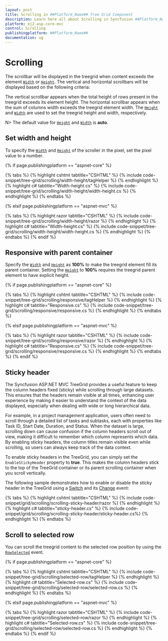 ```yaml
---
layout: post
title: Scrolling in ##Platform_Name## Tree Grid Component
description: Learn here all about Scrolling in Syncfusion ##Platform_Name## Tree Grid component of Syncfusion Essential JS 2 and more.
platform: ej2-asp-core-mvc
control: Scrolling
publishingplatform: ##Platform_Name##
documentation: ug
---
```



# Scrolling

The scrollbar will be displayed in the treegrid when content exceeds the element [`Width`](https://help.syncfusion.com/cr/cref_files/aspnetcore-js2/Syncfusion.EJ2~Syncfusion.EJ2.TreeGrid.TreeGrid~Width.html) or [`Height`](https://help.syncfusion.com/cr/cref_files/aspnetcore-js2/Syncfusion.EJ2~Syncfusion.EJ2.TreeGrid.TreeGrid~Height.html). The vertical and horizontal scrollbars will be displayed based on the following criteria:

The vertical scrollbar appears when the total height of rows present in the treegrid exceeds its element height.
The horizontal scrollbar appears when the sum of columns width exceeds the treegrid element width.
The [`Height`](https://help.syncfusion.com/cr/cref_files/aspnetcore-js2/Syncfusion.EJ2~Syncfusion.EJ2.TreeGrid.TreeGrid~Height.html) and [`Width`](https://help.syncfusion.com/cr/cref_files/aspnetcore-js2/Syncfusion.EJ2~Syncfusion.EJ2.TreeGrid.TreeGrid~Width.html) are used to set the treegrid height and width, respectively.

N> The default value for [`Height`](https://help.syncfusion.com/cr/cref_files/aspnetcore-js2/Syncfusion.EJ2~Syncfusion.EJ2.TreeGrid.TreeGrid~Height.html) and [`Width`](https://help.syncfusion.com/cr/cref_files/aspnetcore-js2/Syncfusion.EJ2~Syncfusion.EJ2.TreeGrid.TreeGrid~Width.html) is **auto**.

## Set width and height

To specify the [`Width`](https://help.syncfusion.com/cr/cref_files/aspnetcore-js2/Syncfusion.EJ2~Syncfusion.EJ2.TreeGrid.TreeGrid~Width.html) and [`Height`](https://help.syncfusion.com/cr/cref_files/aspnetcore-js2/Syncfusion.EJ2~Syncfusion.EJ2.TreeGrid.TreeGrid~Height.html) of the scroller in the pixel, set the pixel value to a number.

{% if page.publishingplatform == "aspnet-core" %}

{% tabs %}
{% highlight cshtml tabtitle="CSHTML" %}
{% include code-snippet/tree-grid/scrolling/width-height/tagHelper %}
{% endhighlight %}
{% highlight c# tabtitle="Width-height.cs" %}
{% include code-snippet/tree-grid/scrolling/width-height/width-height.cs %}
{% endhighlight %}
{% endtabs %}

{% elsif page.publishingplatform == "aspnet-mvc" %}

{% tabs %}
{% highlight razor tabtitle="CSHTML" %}
{% include code-snippet/tree-grid/scrolling/width-height/razor %}
{% endhighlight %}
{% highlight c# tabtitle="Width-height.cs" %}
{% include code-snippet/tree-grid/scrolling/width-height/width-height.cs %}
{% endhighlight %}
{% endtabs %}
{% endif %}

## Responsive with parent container

Specify the [`Width`](https://help.syncfusion.com/cr/cref_files/aspnetcore-js2/Syncfusion.EJ2~Syncfusion.EJ2.TreeGrid.TreeGrid~Width.html) and [`Height`](https://help.syncfusion.com/cr/cref_files/aspnetcore-js2/Syncfusion.EJ2~Syncfusion.EJ2.TreeGrid.TreeGrid~Height.html) as **100%** to make the treegrid element fill its parent container.
Setting the [`Height`](https://help.syncfusion.com/cr/cref_files/aspnetcore-js2/Syncfusion.EJ2~Syncfusion.EJ2.TreeGrid.TreeGrid~Height.html) to **100%** requires the treegrid parent element to have explicit height.

{% if page.publishingplatform == "aspnet-core" %}

{% tabs %}
{% highlight cshtml tabtitle="CSHTML" %}
{% include code-snippet/tree-grid/scrolling/responsive/tagHelper %}
{% endhighlight %}
{% highlight c# tabtitle="Responsive.cs" %}
{% include code-snippet/tree-grid/scrolling/responsive/responsive.cs %}
{% endhighlight %}
{% endtabs %}

{% elsif page.publishingplatform == "aspnet-mvc" %}

{% tabs %}
{% highlight razor tabtitle="CSHTML" %}
{% include code-snippet/tree-grid/scrolling/responsive/razor %}
{% endhighlight %}
{% highlight c# tabtitle="Responsive.cs" %}
{% include code-snippet/tree-grid/scrolling/responsive/responsive.cs %}
{% endhighlight %}
{% endtabs %}
{% endif %}

## Sticky header

The Syncfusion ASP.NET MVC TreeGrid provides a useful feature to keep the column headers fixed (sticky) while scrolling through large datasets. This ensures that the headers remain visible at all times, enhancing user experience by making it easier to understand the context of the data displayed, especially when dealing with wide or long hierarchical data.

For example, in a project management application, users often need to scroll through a detailed list of tasks and subtasks, each with properties like Task ID, Start Date, Duration, and Status. When the dataset is large, scrolling down can cause confusion if the column headers scroll out of view, making it difficult to remember which column represents which data. By enabling sticky headers, the column titles remain visible even while scrolling, so users can always keep track of the data context.

To enable sticky headers in the TreeGrid, you can simply set the `EnableStickyHeader` property to **true**. This makes the column headers stick to the top of the TreeGrid container or its parent scrolling container when you scroll vertically.

The following sample demonstrates how to enable or disable the sticky header in the TreeGrid using a [Switch](https://ej2.syncfusion.com/aspnetmvc/documentation/switch/getting-started) and its [Change](https://help.syncfusion.com/cr/aspnetmvc-js2/Syncfusion.EJ2.Buttons.Switch.html#Syncfusion_EJ2_Buttons_Switch_Change) event:

{% tabs %}
{% highlight cshtml tabtitle="CSHTML" %}
{% include code-snippet/grid/scrolling/scrolling-sticky-header/razor %}
{% endhighlight %}
{% highlight c# tabtitle="sticky-header.cs" %}
{% include code-snippet/grid/scrolling/scrolling-sticky-header/sticky-header.cs%}
{% endhighlight %}
{% endtabs %}

## Scroll to selected row

You can scroll the treegrid content to the selected row position by using the [`RowSelected`](https://help.syncfusion.com/cr/cref_files/aspnetcore-js2/Syncfusion.EJ2~Syncfusion.EJ2.TreeGrid.TreeGrid~RowSelected.html) event.

{% if page.publishingplatform == "aspnet-core" %}

{% tabs %}
{% highlight cshtml tabtitle="CSHTML" %}
{% include code-snippet/tree-grid/scrolling/selected-row/tagHelper %}
{% endhighlight %}
{% highlight c# tabtitle="Selected-row.cs" %}
{% include code-snippet/tree-grid/scrolling/selected-row/selected-row.cs %}
{% endhighlight %}
{% endtabs %}

{% elsif page.publishingplatform == "aspnet-mvc" %}

{% tabs %}
{% highlight razor tabtitle="CSHTML" %}
{% include code-snippet/tree-grid/scrolling/selected-row/razor %}
{% endhighlight %}
{% highlight c# tabtitle="Selected-row.cs" %}
{% include code-snippet/tree-grid/scrolling/selected-row/selected-row.cs %}
{% endhighlight %}
{% endtabs %}
{% endif %}
